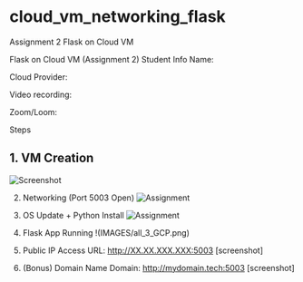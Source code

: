 # cloud_vm_networking_flask
Assignment 2 Flask on Cloud VM


Flask on Cloud VM (Assignment 2)
Student Info
Name:

Cloud Provider:

Video recording:

Zoom/Loom:

Steps
## 1. VM Creation
![Screenshot](IMAGES/GCP_VM_setup.png)

2. Networking (Port 5003 Open)
![Assignment](IMAGES/flask_running_after_GCP_setup.png)

3. OS Update + Python Install
![Assignment](IMAGES/IP_Flask_running.png)

4. Flask App Running
!(IMAGES/all_3_GCP.png)

5. Public IP Access
URL: http://XX.XX.XXX.XXX:5003
[screenshot]

6. (Bonus) Domain Name
Domain: http://mydomain.tech:5003
[screenshot]
